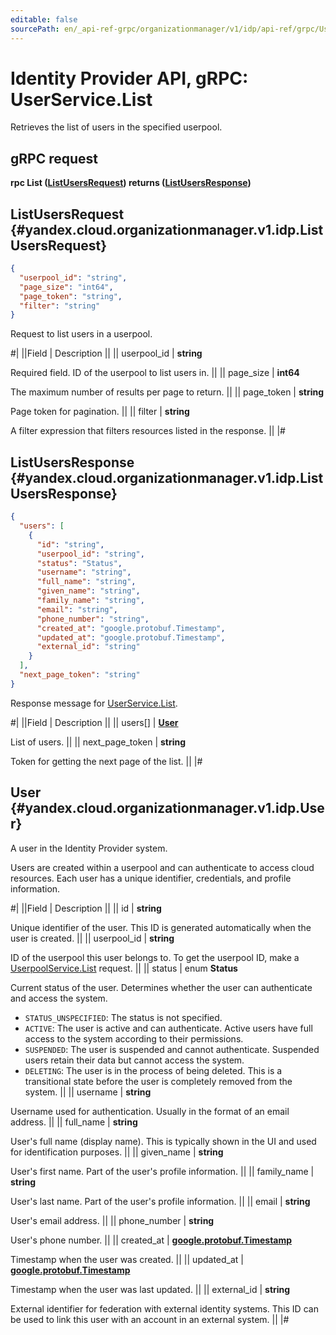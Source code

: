```yaml
---
editable: false
sourcePath: en/_api-ref-grpc/organizationmanager/v1/idp/api-ref/grpc/User/list.md
---
```


# Identity Provider API, gRPC: UserService.List

Retrieves the list of users in the specified userpool.

## gRPC request

**rpc List ([ListUsersRequest](#yandex.cloud.organizationmanager.v1.idp.ListUsersRequest)) returns ([ListUsersResponse](#yandex.cloud.organizationmanager.v1.idp.ListUsersResponse))**

## ListUsersRequest {#yandex.cloud.organizationmanager.v1.idp.ListUsersRequest}

```json
{
  "userpool_id": "string",
  "page_size": "int64",
  "page_token": "string",
  "filter": "string"
}
```

Request to list users in a userpool.

#|
||Field | Description ||
|| userpool_id | **string**

Required field. ID of the userpool to list users in. ||
|| page_size | **int64**

The maximum number of results per page to return. ||
|| page_token | **string**

Page token for pagination. ||
|| filter | **string**

A filter expression that filters resources listed in the response. ||
|#

## ListUsersResponse {#yandex.cloud.organizationmanager.v1.idp.ListUsersResponse}

```json
{
  "users": [
    {
      "id": "string",
      "userpool_id": "string",
      "status": "Status",
      "username": "string",
      "full_name": "string",
      "given_name": "string",
      "family_name": "string",
      "email": "string",
      "phone_number": "string",
      "created_at": "google.protobuf.Timestamp",
      "updated_at": "google.protobuf.Timestamp",
      "external_id": "string"
    }
  ],
  "next_page_token": "string"
}
```

Response message for [UserService.List](#List).

#|
||Field | Description ||
|| users[] | **[User](#yandex.cloud.organizationmanager.v1.idp.User)**

List of users. ||
|| next_page_token | **string**

Token for getting the next page of the list. ||
|#

## User {#yandex.cloud.organizationmanager.v1.idp.User}

A user in the Identity Provider system.

Users are created within a userpool and can authenticate to access cloud resources.
Each user has a unique identifier, credentials, and profile information.

#|
||Field | Description ||
|| id | **string**

Unique identifier of the user.
This ID is generated automatically when the user is created. ||
|| userpool_id | **string**

ID of the userpool this user belongs to.
To get the userpool ID, make a [UserpoolService.List](/docs/organization/idp/api-ref/grpc/Userpool/list#List) request. ||
|| status | enum **Status**

Current status of the user.
Determines whether the user can authenticate and access the system.

- `STATUS_UNSPECIFIED`: The status is not specified.
- `ACTIVE`: The user is active and can authenticate.
Active users have full access to the system according to their permissions.
- `SUSPENDED`: The user is suspended and cannot authenticate.
Suspended users retain their data but cannot access the system.
- `DELETING`: The user is in the process of being deleted.
This is a transitional state before the user is completely removed from the system. ||
|| username | **string**

Username used for authentication.
Usually in the format of an email address. ||
|| full_name | **string**

User's full name (display name).
This is typically shown in the UI and used for identification purposes. ||
|| given_name | **string**

User's first name.
Part of the user's profile information. ||
|| family_name | **string**

User's last name.
Part of the user's profile information. ||
|| email | **string**

User's email address. ||
|| phone_number | **string**

User's phone number. ||
|| created_at | **[google.protobuf.Timestamp](https://developers.google.com/protocol-buffers/docs/reference/google.protobuf#timestamp)**

Timestamp when the user was created. ||
|| updated_at | **[google.protobuf.Timestamp](https://developers.google.com/protocol-buffers/docs/reference/google.protobuf#timestamp)**

Timestamp when the user was last updated. ||
|| external_id | **string**

External identifier for federation with external identity systems.
This ID can be used to link this user with an account in an external system. ||
|#